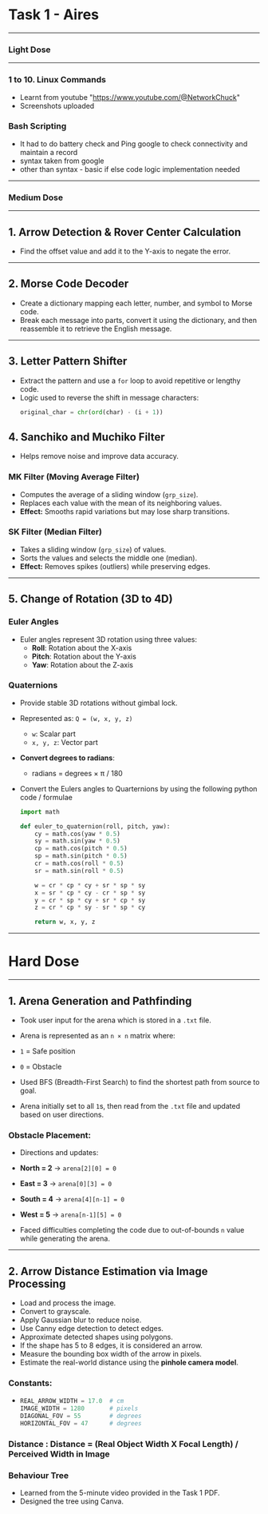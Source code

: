 # Task 1 - Aires
 ---

 ### Light Dose

 ---

 ### 1 to 10. Linux Commands
 - Learnt from youtube "https://www.youtube.com/@NetworkChuck"
 - Screenshots uploaded

### Bash Scripting 
- It had to do battery check and Ping google to check connectivity and maintain a record
- syntax taken from google
- other than syntax - basic if else code logic implementation needed

---

### Medium Dose

--- 

## 1. Arrow Detection & Rover Center Calculation
- Find the offset value and add it to the Y-axis to negate the error.

---

## 2. Morse Code Decoder
- Create a dictionary mapping each letter, number, and symbol to Morse code.
- Break each message into parts, convert it using the dictionary, and then reassemble it to retrieve the English message.

---

## 3. Letter Pattern Shifter
- Extract the pattern and use a `for` loop to avoid repetitive or lengthy code.
- Logic used to reverse the shift in message characters:
  ```python
  original_char = chr(ord(char) - (i + 1))

## 4. Sanchiko and Muchiko Filter

- Helps remove noise and improve data accuracy.

### MK Filter (Moving Average Filter)
- Computes the average of a sliding window (`grp_size`).
- Replaces each value with the mean of its neighboring values.
- **Effect:** Smooths rapid variations but may lose sharp transitions.

### SK Filter (Median Filter)
- Takes a sliding window (`grp_size`) of values.
- Sorts the values and selects the middle one (median).
- **Effect:** Removes spikes (outliers) while preserving edges.

---

## 5. Change of Rotation (3D to 4D)

### Euler Angles
- Euler angles represent 3D rotation using three values:
  - **Roll**: Rotation about the X-axis
  - **Pitch**: Rotation about the Y-axis
  - **Yaw**: Rotation about the Z-axis

### Quaternions
- Provide stable 3D rotations without gimbal lock.
- Represented as: `Q = (w, x, y, z)`
  - `w`: Scalar part
  - `x, y, z`: Vector part

- **Convert degrees to radians**:
    - radians = degrees × π / 180
- Convert the Eulers angles to Quarternions by using the following python code / formulae
  ```python
  import math
  
  def euler_to_quaternion(roll, pitch, yaw):
      cy = math.cos(yaw * 0.5)
      sy = math.sin(yaw * 0.5)
      cp = math.cos(pitch * 0.5)
      sp = math.sin(pitch * 0.5)
      cr = math.cos(roll * 0.5)
      sr = math.sin(roll * 0.5)
  
      w = cr * cp * cy + sr * sp * sy
      x = sr * cp * cy - cr * sp * sy
      y = cr * sp * cy + sr * cp * sy
      z = cr * cp * sy - sr * sp * cy
  
      return w, x, y, z

---

# Hard Dose

---

## 1. Arena Generation and Pathfinding

- Took user input for the arena which is stored in a `.txt` file.
- Arena is represented as an `n × n` matrix where:
- `1` = Safe position
- `0` = Obstacle

- Used BFS (Breadth-First Search) to find the shortest path from source to goal.

- Arena initially set to all `1`s, then read from the `.txt` file and updated based on user directions.

### Obstacle Placement:
- Directions and updates:
- **North = 2** → `arena[2][0] = 0`
- **East  = 3** → `arena[0][3] = 0`
- **South = 4** → `arena[4][n-1] = 0`
- **West  = 5** → `arena[n-1][5] = 0`

- Faced difficulties completing the code due to out-of-bounds `n` value while generating the arena.

---

## 2. Arrow Distance Estimation via Image Processing

- Load and process the image.
- Convert to grayscale.
- Apply Gaussian blur to reduce noise.
- Use Canny edge detection to detect edges.
- Approximate detected shapes using polygons.
- If the shape has 5 to 8 edges, it is considered an arrow.
- Measure the bounding box width of the arrow in pixels.
- Estimate the real-world distance using the **pinhole camera model**.

### Constants:
   - ```python
     REAL_ARROW_WIDTH = 17.0  # cm
     IMAGE_WIDTH = 1280       # pixels
     DIAGONAL_FOV = 55        # degrees
     HORIZONTAL_FOV = 47      # degrees

### Distance : Distance = (Real Object Width X Focal Length) / Perceived Width in Image


### Behaviour Tree
 - Learned from the 5-minute video provided in the Task 1 PDF.
 - Designed the tree using Canva.
